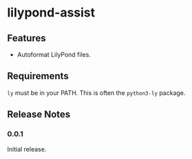 # lilypond-assist

## Features

- Autoformat LilyPond files.

## Requirements

`ly` must be in your PATH. This is often the `python3-ly` package.

## Release Notes

### 0.0.1

Initial release.
